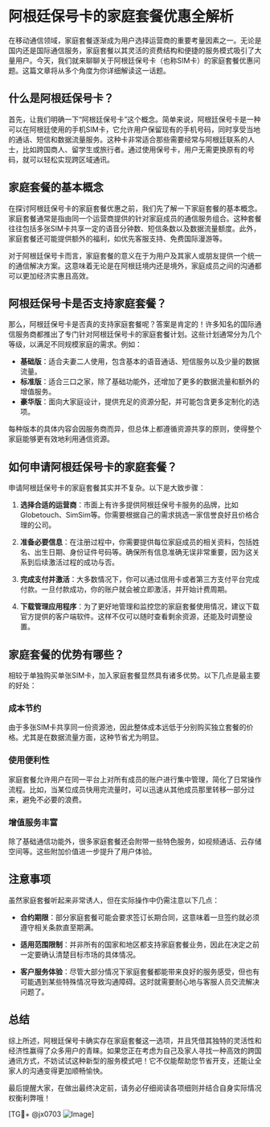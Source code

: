 # 阿根廷保号卡的家庭套餐优惠全解析

在移动通信领域，家庭套餐逐渐成为用户选择运营商的重要考量因素之一。无论是国内还是国际通信服务，家庭套餐以其灵活的资费结构和便捷的服务模式吸引了大量用户。今天，我们就来聊聊关于阿根廷保号卡（也称SIM卡）的家庭套餐优惠问题。这篇文章将从多个角度为你详细解读这一话题。

## 什么是阿根廷保号卡？

首先，让我们明确一下“阿根廷保号卡”这个概念。简单来说，阿根廷保号卡是一种可以在阿根廷使用的手机SIM卡，它允许用户保留现有的手机号码，同时享受当地的通话、短信和数据流量服务。这种卡非常适合那些需要经常与阿根廷联系的人士，比如跨国商人、留学生或旅行者。通过使用保号卡，用户无需更换原有的号码，就可以轻松实现跨区域通讯。

## 家庭套餐的基本概念

在探讨阿根廷保号卡的家庭套餐优惠之前，我们先了解一下家庭套餐的基本概念。家庭套餐通常是指由同一个运营商提供的针对家庭成员的通信服务组合。这种套餐往往包括多张SIM卡共享一定的语音分钟数、短信条数以及数据流量额度。此外，家庭套餐还可能提供额外的福利，如优先客服支持、免费国际漫游等。

对于阿根廷保号卡而言，家庭套餐的意义在于为用户及其家人或朋友提供一个统一的通信解决方案。这意味着无论是在阿根廷境内还是境外，家庭成员之间的沟通都可以更加经济实惠且高效。

## 阿根廷保号卡是否支持家庭套餐？

那么，阿根廷保号卡是否真的支持家庭套餐呢？答案是肯定的！许多知名的国际通信服务商都推出了专门针对阿根廷保号卡的家庭套餐计划。这些计划通常分为几个等级，以满足不同规模家庭的需求。例如：

- **基础版**：适合夫妻二人使用，包含基本的语音通话、短信服务以及少量的数据流量。
- **标准版**：适合三口之家，除了基础功能外，还增加了更多的数据流量和额外的增值服务。
- **豪华版**：面向大家庭设计，提供充足的资源分配，并可能包含更多定制化的选项。

每种版本的具体内容会因服务商而异，但总体上都遵循资源共享的原则，使得整个家庭能够更有效地利用通信资源。

## 如何申请阿根廷保号卡的家庭套餐？

申请阿根廷保号卡的家庭套餐其实并不复杂。以下是大致步骤：

1. **选择合适的运营商**：市面上有许多提供阿根廷保号卡服务的品牌，比如Globetouch、SimSim等。你需要根据自己的需求挑选一家信誉良好且价格合理的公司。
   
2. **准备必要信息**：在注册过程中，你需要提供每位家庭成员的相关资料，包括姓名、出生日期、身份证件号码等。确保所有信息准确无误非常重要，因为这关系到后续激活过程的成功与否。

3. **完成支付并激活**：大多数情况下，你可以通过信用卡或者第三方支付平台完成付款。一旦付款成功，你的账户就会被立即激活，并开始计费周期。

4. **下载管理应用程序**：为了更好地管理和监控您的家庭套餐使用情况，建议下载官方提供的客户端软件。这样不仅可以随时查看剩余资源，还能及时调整设置。

## 家庭套餐的优势有哪些？

相较于单独购买单张SIM卡，加入家庭套餐显然具有诸多优势。以下几点是最主要的好处：

### 成本节约
由于多张SIM卡共享同一份资源池，因此整体成本远低于分别购买独立套餐的价格。尤其是在数据流量方面，这种节省尤为明显。

### 使用便利性
家庭套餐允许用户在同一平台上对所有成员的账户进行集中管理，简化了日常操作流程。比如，当某位成员快用完流量时，可以迅速从其他成员那里转移一部分过来，避免不必要的浪费。

### 增值服务丰富
除了基础通信功能外，很多家庭套餐还会附带一些特色服务，如视频通话、云存储空间等。这些附加价值进一步提升了用户体验。

## 注意事项

虽然家庭套餐听起来非常诱人，但在实际操作中仍需注意以下几点：

- **合约期限**：部分家庭套餐可能会要求签订长期合同，这意味着一旦签约就必须遵守相关条款直至期满。
  
- **适用范围限制**：并非所有的国家和地区都支持家庭套餐业务，因此在决定之前一定要确认清楚目标市场的具体情况。

- **客户服务体验**：尽管大部分情况下家庭套餐都能带来良好的服务感受，但也有可能遇到某些特殊情况导致沟通障碍。这时就需要耐心地与客服人员交流解决问题了。

## 总结

综上所述，阿根廷保号卡确实存在家庭套餐这一选项，并且凭借其独特的灵活性和经济性赢得了众多用户的青睐。如果您正在考虑为自己及家人寻找一种高效的跨国通讯方式，不妨试试这种新型的服务模式吧！它不仅能帮助您节省开支，还能让全家人的沟通变得更加顺畅愉快。

最后提醒大家，在做出最终决定前，请务必仔细阅读各项细则并结合自身实际情况权衡利弊哦！

[TG💪+ @jx0703 ![Image](https://github.com/user-attachments/assets/dbca1d08-cadb-493c-b0ec-ad6f7a83f270)]